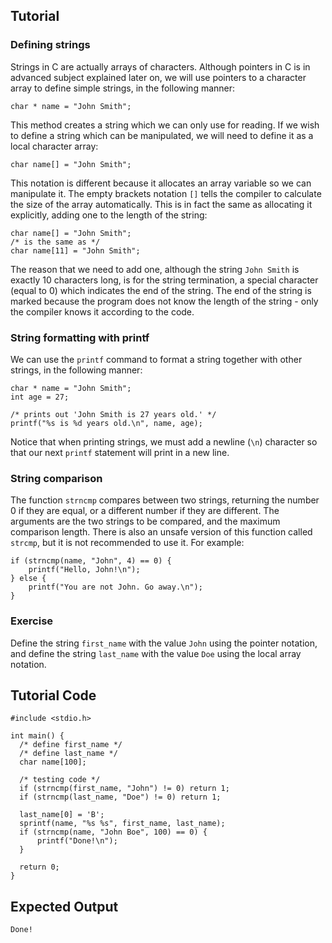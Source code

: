 Tutorial
--------

### Defining strings

Strings in C are actually arrays of characters. Although pointers in C is in advanced subject explained later on, we will use pointers to
a character array to define simple strings, in the following manner:

    char * name = "John Smith";

This method creates a string which we can only use for reading. 
If we wish to define a string which can be manipulated, we will need to define it as a local character array:

    char name[] = "John Smith";

This notation is different because it allocates an array variable so we can manipulate it. The empty brackets notation `[]` tells the
compiler to calculate the size of the array automatically. This is in fact the same as allocating it explicitly, adding one to 
the length of the string:

    char name[] = "John Smith";
    /* is the same as */
    char name[11] = "John Smith";

The reason that we need to add one, although the string `John Smith` is exactly 10 characters long, is for the string termination,
a special character (equal to 0) which indicates the end of the string. The end of the string is marked because the program
does not know the length of the string - only the compiler knows it according to the code.

### String formatting with printf

We can use the `printf` command to format a string together with other strings, in the following manner:

    char * name = "John Smith";
    int age = 27;

    /* prints out 'John Smith is 27 years old.' */
    printf("%s is %d years old.\n", name, age);

Notice that when printing strings, we must add a newline (`\n`) character so that our next `printf` statement will print in a new line.

### String comparison

The function `strncmp` compares between two strings, returning the number 0 if they are equal, or a different number if they are different.
The arguments are the two strings to be compared, and the maximum comparison length. There is also an unsafe version of this function
called `strcmp`, but it is not recommended to use it. For example:

    if (strncmp(name, "John", 4) == 0) {
        printf("Hello, John!\n");
    } else {
        printf("You are not John. Go away.\n");
    }

### Exercise

Define the string `first_name` with the value `John` using the pointer notation, and define the string `last_name` with the value `Doe`
using the local array notation.

Tutorial Code
-------------

	#include <stdio.h>
	
	int main() {
	  /* define first_name */
	  /* define last_name */
	  char name[100];

	  /* testing code */
	  if (strncmp(first_name, "John") != 0) return 1;
	  if (strncmp(last_name, "Doe") != 0) return 1;

	  last_name[0] = 'B';
	  sprintf(name, "%s %s", first_name, last_name);
	  if (strncmp(name, "John Boe", 100) == 0) {
	      printf("Done!\n");
	  }

	  return 0;
	}


Expected Output
---------------
	Done!


